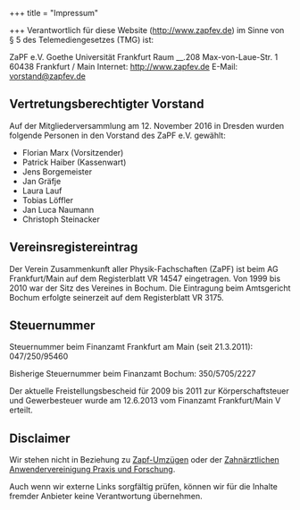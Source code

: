+++
title = "Impressum"

+++
Verantwortlich für diese Website (http://www.zapfev.de) im Sinne von § 5 des Telemediengesetzes (TMG) ist:

ZaPF e.V.
Goethe Universität Frankfurt
Raum __.208
Max-von-Laue-Str. 1
60438 Frankfurt / Main
Internet: http://www.zapfev.de
E-Mail: [vorstand@zapfev.de](mailto:vorstand@zapfev.de)

## Vertretungsberechtigter Vorstand

Auf der Mitgliederversammlung am 12. November 2016 in Dresden wurden folgende Personen in den Vorstand des ZaPF e.V. gewählt:

* Florian Marx (Vorsitzender)
* Patrick Haiber (Kassenwart)
* Jens Borgemeister
* Jan Gräfje
* Laura Lauf
* Tobias Löffler
* Jan Luca Naumann
* Christoph Steinacker

## Vereinsregistereintrag

Der Verein Zusammenkunft aller Physik-Fachschaften (ZaPF) ist beim AG Frankfurt/Main auf dem Registerblatt VR 14547 eingetragen.
Von 1999 bis 2010 war der Sitz des Vereines in Bochum. Die Eintragung beim Amtsgericht Bochum erfolgte seinerzeit auf dem Registerblatt VR 3175.

## Steuernummer

Steuernummer beim Finanzamt Frankfurt am Main (seit 21.3.2011): 047/250/95460

Bisherige Steuernummer beim Finanzamt Bochum: 350/5705/2227

Der aktuelle Freistellungsbescheid für 2009 bis 2011 zur Körperschaftsteuer und Gewerbesteuer wurde am 12.6.2013 vom Finanzamt Frankfurt/Main V erteilt.

## Disclaimer

Wir stehen nicht in Beziehung zu [Zapf-Umzügen](http://www.zapf.de/) oder der [Zahnärztlichen Anwendervereinigung Praxis und Forschung](http://www.zapf.org/).

Auch wenn wir externe Links sorgfältig prüfen, können wir für die Inhalte fremder Anbieter keine Verantwortung übernehmen.
